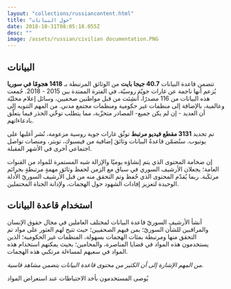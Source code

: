 ```yaml
---
layout: "collections/russiancontent.html"
title: "حول البيانات"
date: 2018-10-31T08:05:18.055Z
desc: ""
image: /assets/russian/civilian documentation.PNG
---
```


## البيانات
تتضمن قاعدة  البيانات **40.7 جيجا بايت** من الوثائق المرتبطة بـ **1418 هجومًا في سوريا** يُزعم أنها ناجمة عن غارات جويّة روسيّة، في الفترة الممتدة بين 2015 - 2018. جُمعت هذه البيانات من 116 مصدرًا،  أُنشِئت من قبل مواطنين صحفيين، وسائل إعلام محليّة وعالمية، بالإضافة إلى منظمات غير حكومية ومنظمات مجتمع مدني. من المهم التنويه إلى أن العديد - إن لم يكن جميع- المصادر متحزّبة، مما يتطلب توخّي الحذر فيما يتعلّق بادعاءاتهم.

تم تحديد **3131 مقطع فيديو مرتبط** توثّق غارات جوية روسية مزعومة، نُشر أغلبها على يوتيوب. ستُضمّن قاعدةُ البيانات وثائقَ إضافية من فيسبوك، تويتر، ومنصات تواصل اجتماعي أخرى في الأشهر المقبلة.

إن ضخامة المحتوى الذي يتم إنشاؤه يوميًا والإزالة شبه المستمرة للمواد من القنوات العامة؛ يجعلان الأرشيف السوري في سباق مع الزمن لحفظ وثائق مهمةٍ مرتبطةٍ بجرائم مرتكَبة. ربما يُقدّم المحتوى الذي حُفظ وتم التحقق منه من قبل الأرشيف السوريّ الأدلة الوحيدة لتعزيز إفادات الشهود حول الهجمات، ولإدانة الجناة المحتملين.

## استخدام قاعدة البيانات
أنشأ الأرشيف السوريّ قاعدة البيانات لمختلف العاملين في مجال حقوق الإنسان والمراقبين للشأن السوريّ؛ بمن فيهم الصحفيين؛ حيث تتيح لهم العثور على مواد تم التحقق منها ومرتبطة بمئات الهجمات بسهولة، المنظمات غير الحكومية؛ الذين يستخدمون هذه المواد في قضايا المناصرة، والمحامين؛ بحيث يمكنهم استخدام هذه المواد في سعيهم لمساءلة مرتكبي هذه الهجمات.

*من المهم الإشارة إلى أن الكثير من محتوى قاعدة البيانات يتضمن مشاهد قاسية.*

يُوصى المستخدمون بأخد الاحتياطات عند استعراض المواد

